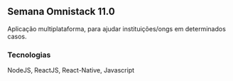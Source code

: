 ## Semana Omnistack 11.0
Aplicação multiplataforma, para ajudar instituições/ongs em determinados casos.

### Tecnologias
NodeJS, ReactJS, React-Native, Javascript

